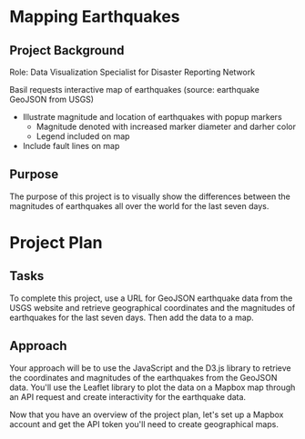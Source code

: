 # Mapping Earthquakes
<!-- Interactive Earthquake Map from GeoJSON, using JavaScript, D3 &amp; Leaflet libraries, and Mapbox API (Rice Bootcamp) -->
## Project Background
Role: Data Visualization Specialist for Disaster Reporting Network

Basil requests interactive map of earthquakes (source: earthquake GeoJSON from USGS)
- Illustrate magnitude and location of earthquakes with popup markers
  - Magnitude denoted with increased marker diameter and darher color
  - Legend included on map
- Include fault lines on map

## Purpose
The purpose of this project is to visually show the differences between the magnitudes of earthquakes all over the world for the last seven days.

# Project Plan
## Tasks
To complete this project, use a URL for GeoJSON earthquake data from the USGS website and retrieve geographical coordinates and the magnitudes of earthquakes for the last seven days. Then add the data to a map.

## Approach
Your approach will be to use the JavaScript and the D3.js library to retrieve the coordinates and magnitudes of the earthquakes from the GeoJSON data. You'll use the Leaflet library to plot the data on a Mapbox map through an API request and create interactivity for the earthquake data.

Now that you have an overview of the project plan, let's set up a Mapbox account and get the API token you'll need to create geographical maps.